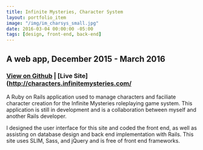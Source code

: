 ```yaml
---
title: Infinite Mysteries, Character System
layout: portfolio_item
image: "/img/im_charsys_small.jpg"
date: 2016-03-04 00:00:00 -05:00
tags: [design, front-end, back-end]
---
```


## A web app, December 2015 - March 2016
### [View on Github](https://github.com/stephmarx/infinite-mysteries-charsys) | [Live Site](http://characters.infinitemysteries.com/

<p>A Ruby on Rails application used to manage characters and faciliate character creation for the Infinite Mysteries roleplaying game system. This application is still in development and is a collaboration between myself and another Rails developer. </p>
<p>I designed the user interface for this site and coded the front end, as well as assisting on database design and back end implementation with Rails. This site uses SLIM, Sass, and jQuery and is free of front end frameworks.</p>
